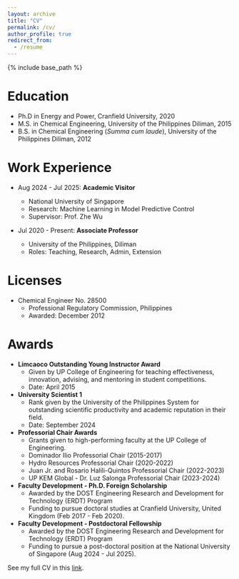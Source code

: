 ```yaml
---
layout: archive
title: "CV"
permalink: /cv/
author_profile: true
redirect_from:
  - /resume
---
```


{% include base_path %}

Education
======
* Ph.D in Energy and Power, Cranfield University, 2020
* M.S. in Chemical Engineering, University of the Philippines Diliman, 2015
* B.S. in Chemical Engineering (*Summa cum laude*), University of the Philippines Diliman, 2012

Work Experience
======
* Aug 2024 - Jul 2025: **Academic Visitor**
  * National University of Singapore
  * Research: Machine Learning in Model Predictive Control
  * Supervisor: Prof. Zhe Wu

* Jul 2020 - Present: **Associate Professor**
  * University of the Philippines, Diliman
  * Roles: Teaching, Research, Admin, Extension

Licenses
======
* Chemical Engineer No. 28500
  * Professional Regulatory Commission, Philippines
  * Awarded: December 2012

Awards
======
* **Limcaoco Outstanding Young Instructor Award**
  * Given by UP College of Engineering for teaching effectiveness, innovation, advising, and mentoring in student competitions.
  * Date: April 2015
* **University Scientist 1**
  * Rank given by the University of the Philippines System for outstanding scientific productivity and academic reputation in their field.
  * Date: September 2024
* **Professorial Chair Awards**
  * Grants given to high-performing faculty at the UP College of Engineering.
  * Dominador Ilio Professorial Chair (2015-2017)
  * Hydro Resources Professorial Chair (2020-2022)
  * Juan Jr. and Rosario Halili-Quintos Professorial Chair (2022-2023)
  * UP KEM Global - Dr. Luz Salonga Professorial Chair (2023-2024)
* **Faculty Development - Ph.D. Foreign Scholarship**
  * Awarded by the DOST Engineering Research and Development for Technology (ERDT) Program
  * Funding to pursue doctoral studies at Cranfield University, United Kingdom (Feb 2017 - Feb 2020).
* **Faculty Development - Postdoctoral Fellowship**
  * Awarded by the DOST Engineering Research and Development for Technology (ERDT) Program
  * Funding to pursue a post-doctoral position at the National University of Singapore (Aug 2024 - Jul 2025).
  
See my full CV in this [link](https://www.dropbox.com/scl/fi/dhu6u39se1fm73rr6ulo5/Karl-Ezra-Pilario-CV-2025.pdf?rlkey=a3eobo60mod0w528867l6vkel&st=jd09odob&dl=0).
